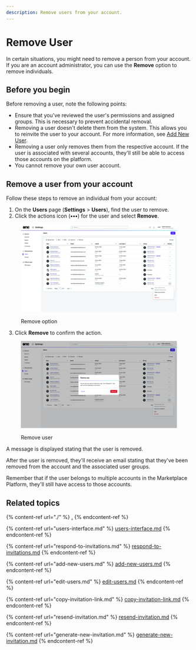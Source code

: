 ```yaml
---
description: Remove users from your account.
---
```


# Remove User

In certain situations, you might need to remove a person from your account. If you are an account administrator, you can use the **Remove** option to remove individuals.

## Before you begin <a href="#taskt_users__manage_users_task__prereq__1" id="taskt_users__manage_users_task__prereq__1"></a>

Before removing a user, note the following points:

* Ensure that you've reviewed the user's permissions and assigned groups. This is necessary to prevent accidental removal.
* Removing a user doesn't delete them from the system. This allows you to reinvite the user to your account. For more information, see [Add New User](add-new-users.md).
* Removing a user only removes them from the respective account. If the user is associated with several accounts, they'll still be able to access those accounts on the platform.&#x20;
* You cannot remove your own user account.&#x20;

## Remove a user from your account

Follow these steps to remove an individual from your account:

1. On the **Users** page (**Settings** > **Users**), find the user to remove.
2. Click the actions icon (**•••**) for the user and select **Remove**.

<figure><img src="../../../.gitbook/assets/image (905).png" alt=""><figcaption><p>Remove option</p></figcaption></figure>

3. Click **Remove** to confirm the action.

<figure><img src="../../../.gitbook/assets/image (906).png" alt=""><figcaption><p>Remove user</p></figcaption></figure>

A message is displayed stating that the user is removed.&#x20;

After the user is removed, they'll receive an email stating that they've been removed from the account and the associated user groups.&#x20;

Remember that if the user belongs to multiple accounts in the Marketplace Platform, they'll still have access to those accounts.

## Related topics

{% content-ref url="./" %}
[.](./)
{% endcontent-ref %}

{% content-ref url="users-interface.md" %}
[users-interface.md](users-interface.md)
{% endcontent-ref %}

{% content-ref url="respond-to-invitations.md" %}
[respond-to-invitations.md](respond-to-invitations.md)
{% endcontent-ref %}

{% content-ref url="add-new-users.md" %}
[add-new-users.md](add-new-users.md)
{% endcontent-ref %}

{% content-ref url="edit-users.md" %}
[edit-users.md](edit-users.md)
{% endcontent-ref %}

{% content-ref url="copy-invitation-link.md" %}
[copy-invitation-link.md](copy-invitation-link.md)
{% endcontent-ref %}

{% content-ref url="resend-invitation.md" %}
[resend-invitation.md](resend-invitation.md)
{% endcontent-ref %}

{% content-ref url="generate-new-invitation.md" %}
[generate-new-invitation.md](generate-new-invitation.md)
{% endcontent-ref %}
